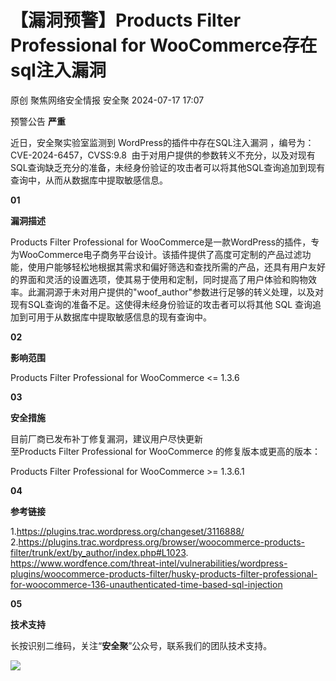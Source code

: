 #  【漏洞预警】Products Filter Professional for WooCommerce存在sql注入漏洞   
原创 聚焦网络安全情报  安全聚   2024-07-17 17:07  
  
预警公告 **严重**  
  
近日，安全聚实验室监测到 WordPress的插件中存在SQL注入漏洞 ，编号为：CVE-2024-6457，CVSS:9.8  由于对用户提供的参数转义不充分，以及对现有SQL查询缺乏充分的准备，未经身份验证的攻击者可以将其他SQL查询追加到现有查询中，从而从数据库中提取敏感信息。  
  
  
  
**01**  
  
**漏洞描述**  
  
Products Filter Professional for WooCommerce是一款WordPress的插件，专为WooCommerce电子商务平台设计。该插件提供了高度可定制的产品过滤功能，使用户能够轻松地根据其需求和偏好筛选和查找所需的产品，还具有用户友好的界面和灵活的设置选项，使其易于使用和定制，同时提高了用户体验和购物效率。此漏洞源于未对用户提供的"woof_author"参数进行足够的转义处理，以及对现有SQL查询的准备不足。这使得未经身份验证的攻击者可以将其他 SQL 查询追加到可用于从数据库中提取敏感信息的现有查询中。  
  
**02**  
  
**影响范围**  
  
  
Products Filter Professional for WooCommerce <= 1.3.6  
  
**03**  
  
**安全措施**  
  
  
目前厂商已发布补丁修复漏洞，建议用户尽快更新  
至Products Filter Professional for WooCommerce 的修复版本或更高的版本：  
  
Products Filter Professional for WooCommerce >= 1.3.6.1  
  
**04**  
  
**参考链接**  
  
  
1.https://plugins.trac.wordpress.org/changeset/3116888/  
2.https://plugins.trac.wordpress.org/browser/woocommerce-products-filter/trunk/ext/by_author/index.php#L1023.  
https://www.wordfence.com/threat-intel/vulnerabilities/wordpress-plugins/woocommerce-products-filter/husky-products-filter-professional-for-woocommerce-136-unauthenticated-time-based-sql-injection  
  
**05**  
  
**技术支持**  
  
  
长按识别二维码，关注“**安全聚**”公众号，联系我们的团队技术支持。  
  
![](https://mmbiz.qpic.cn/sz_mmbiz_jpg/Icw1mW4eH3f0EPFicEDoJgTxOg248sjyFribLQXHTQsQCnIpRGg4OgIoF6MxfibpiaOK7aZXgNejnNKMlWSg9pecaw/640?wx_fmt=jpeg&from=appmsg "")  
  
  
  
  
  
